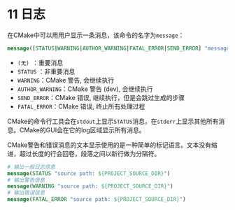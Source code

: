 # 11 日志

​	在CMake中可以用用户显示一条消息，该命令的名字为`message`：

```CMAKE
message([STATUS|WARNING|AUTHOR_WARNING|FATAL_ERROR|SEND_ERROR] "message to display" ...)
```

- `(无) `：重要消息
- `STATUS` ：非重要消息
- `WARNING`：CMake 警告, 会继续执行
- `AUTHOR_WARNING`：CMake 警告 (dev), 会继续执行
- `SEND_ERROR`：CMake 错误, 继续执行，但是会跳过生成的步骤
- `FATAL_ERROR`：CMake 错误, 终止所有处理过程

​	CMake的命令行工具会在`stdout`上显示`STATUS`消息，在`stderr`上显示其他所有消息。CMake的GUI会在它的log区域显示所有消息。

​	CMake警告和错误消息的文本显示使用的是一种简单的标记语言。文本没有缩进，超过长度的行会回卷，段落之间以新行做为分隔符。

```CMAKE
# 输出一般日志信息
message(STATUS "source path: ${PROJECT_SOURCE_DIR}")
# 输出警告信息
message(WARNING "source path: ${PROJECT_SOURCE_DIR}")
# 输出错误信息
message(FATAL_ERROR "source path: ${PROJECT_SOURCE_DIR}")
```

